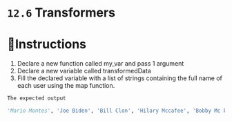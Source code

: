 # `12.6` Transformers

# 📝Instructions

1. Declare a new function called my_var and pass 1 argument
1. Declare a new variable called transformedData
2. Fill the declared variable with a list of strings containing the full name of each user using the map function.

```py
The expected output

'Mario Montes', 'Joe Biden', 'Bill Clon', 'Hilary Mccafee', 'Bobby Mc birth']
```
